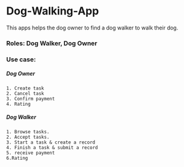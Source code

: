 # Dog-Walking-App
This apps helps the dog owner to find a dog walker to walk their dog.
### Roles: Dog Walker, Dog Owner
### Use case:
#####  Dog Owner
    1. Create task
    2. Cancel task
    3. Confirm payment
    4. Rating
#####  Dog Walker
    1. Browse tasks.
    2. Accept tasks.
    3. Start a task & create a record
    4. Finish a task & submit a record
    5. receive payment
    6.Rating
    
    